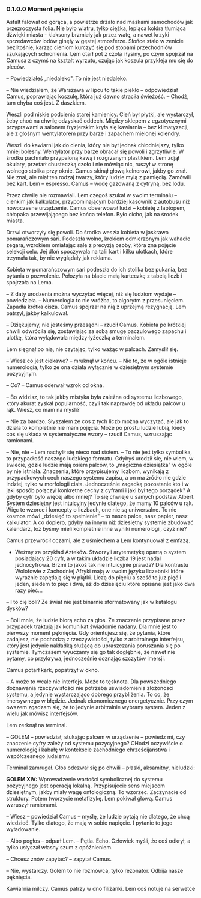 ### 0.1.0.0 Moment pęknięcia

Asfalt falował od gorąca, a powietrze drżało nad maskami samochodów jak przezroczysta folia. Nie było wiatru, tylko ciężka, lepiąca kołdra tłumiąca dźwięki miasta - klaksony brzmiały jak przez watę, a nawet krzyki sprzedawców lodów ginęły w gęstej atmosferze. Słońce stało w zenicie bezlitośnie, karząc cieniom kurczyć się pod stopami przechodniów szukających schronienia. Lem otarł pot z czoła i łysiny, po czym spojrzał na Camusa z czymś na kształt wyrzutu, czując jak koszula przykleja mu się do pleców.

– Powiedziałeś „niedaleko". To nie jest niedaleko.

– Nie wiedziałem, że Warszawa w lipcu to takie piekło – odpowiedział Camus, poprawiając koszulę, która już dawno straciła świeżość. – Chodź, tam chyba coś jest. Z daszkiem.

Weszli pod niskie podcienia starej kamienicy. Cień był płytki, ale wystarczył, żeby choć na chwilę odzyskać oddech. Między sklepem z egzotycznymi przyprawami a salonem fryzjerskim kryła się kawiarnia – bez klimatyzacji, ale z głośnym wentylatorem przy barze i zapachem mielonej kolendry.

Weszli do kawiarni jak do cienia, który nie był jednak chłodniejszy, tylko mniej bolesny. Wentylator przy barze obracał się powoli i zgrzytliwie. W środku pachniało przypaloną kawą i rozgrzanym plastikiem. Lem zdjął okulary, przetarł chusteczką czoło i nie mówiąc nic, ruszył w stronę wolnego stolika przy oknie.
Camus skinął głową kelnerowi, jakby go znał. Nie znał, ale miał ten rodzaj twarzy, który ludzie mylą z pamięcią.
Zamówili bez kart. Lem – espresso. Camus – wodę gazowaną z cytryną, bez lodu.

Przez chwilę nie rozmawiali. Lem czegoś szukał w swoim terminalu – cienkim jak kalkulator, przypominającym bardziej kasownik z autobusu niż nowoczesne urządzenie. Camus obserwował ludzi – kobietę z laptopem, chłopaka przewijającego bez końca telefon. Było cicho, jak na środek miasta.

Drzwi otworzyły się powoli. Do środka weszła kobieta w jaskrawo pomarańczowym sari. Podeszła wolno, krokiem odmierzonym jak wahadło zegara, wzrokiem omiatając salę z precyzją osoby, która zna pojęcie selekcji celu. Jej dłoń spoczywała na talii kart i kilku ulotkach, które trzymała tak, by nie wyglądały jak reklama.

Kobieta w pomarańczowym sari podeszła do ich stolika bez pukania, bez pytania o pozwolenie. Położyła na blacie małą karteczkę z tabelą liczb i spojrzała na Lema.

– Z daty urodzenia można wyczytać więcej, niż się ludziom wydaje – powiedziała. – Numerologia to nie wróżba, to algorytm z przesunięciem.
Zapadła krótka cisza. Camus spojrzał na nią z uprzejmą rezygnacją. Lem patrzył, jakby kalkulował.

– Dziękujemy, nie jesteśmy przesądni – rzucił Camus.
Kobieta po krótkiej chwili odwróciła się, zostawiając za sobą smugę paczulowego zapachu i ulotkę, która wylądowała między łyżeczką a terminalem.

Lem sięgnął po nią, nie czytając, tylko ważąc w palcach. Zamyślił się.

– Wiesz co jest ciekawe? – mruknął w końcu. – Nie to, że w ogóle istnieje numerologia, tylko że ona działa wyłącznie w dziesiętnym systemie pozycyjnym.

– Co? – Camus oderwał wzrok od okna.

– Bo widzisz, to tak jakby mistyka była zależna od systemu liczbowego, który akurat zyskał popularność, czyli tak naprawdę od układu palców u rąk. Wiesz, co mam na myśli?

– Nie za bardzo. Słyszałem że cos z tych liczb można wyczytać, ale jak to działa to kompletnie nie mam pojęcia. Może po prostu ludzie lubią, kiedy coś się układa w systematyczne wzory – rzucił Camus, wzruszając ramionami.

– Nie, nie – Lem nachylił się nieco nad stołem. – To nie jest tylko symbolika, to przypadłość naszego ludzkiego formatu. Gdybyś urodził się, nie wiem, w świecie, gdzie ludzie mają osiem palców, to „magiczna dziesiątka" w ogóle by nie istniała. Znaczenia, które przypisujemy liczbom, wynikają z przypadkowych cech naszego systemu zapisu, a on ma źródło nie gdzie indziej, tylko w morfologii ciała. Jednocześnie zagadką pozostanie kto i w jaki sposób połączył konkretne cechy z cyframi i jaki był tego porządek? A gdyby cyfr było więcej albo mniej? To się chwieje u samych podstaw Albert. System dziesiętny jest intuicyjny jedynie dlatego, że mamy 10 palców u rąk. Więc te wzorce i koncepty o liczbach, one nie są uniwersalne. To nie kosmos mówi „dziesięć to spełnienie" – to nasze palce, nasz papier, nasz kalkulator. A co dopiero, gdyby na innym niż dziesiętny systemie zbudować kalendarz, toż byśmy mieli kompletnie inne wyniki numerologii, czyż nie?

Camus przewrócił oczami, ale z uśmiechem a Lem kontynuował z emfazą.

- Weźmy za przykład Azteków. Stworzyli arytemetykę opartą o system posiadający 20 cyfr, a w takim układzie liczba 19 jest nadal jednocyfrowa. Brzmi to jakoś tak nie intuicyjnie prawda? Dla kontrastu Wolofowie z Zachodniej Afryki mają w swoim języku liczebniki które wyraźnie zapętlają się w piątki. Liczą do pięciu a sześć to juz pięć i jeden, siedem to pięć i dwa, aż do dziesięciu które opisane jest jako dwa razy pieć...

– I to cię boli? Że świat nie jest binarnie sformatowany jak w katalogu dysków?

– Boli mnie, że ludzie biorą echo za głos. Że znaczenie przypisane przez przypadek traktują jak komunikat świadomie nadany. Dla mnie jest to pierwszy moment pęknięcia. Gdy orientujesz się, że pytania, które zadajesz, nie pochodzą z rzeczywistości, tylko z arbitralnego interfejsu, który jest jedynie nakładką służącą do upraszczania poruszania się po systemie. Tymczasem wyuczamy się go tak dogłębnie, że nawet nie pytamy, co przykrywa, jednocześnie doznając szczytów imersji.

Camus potarł kark, popatrzył w okno.

– A może to wcale nie interfejs. Może to tęsknota. Dla powszedniego doznawania rzeczywistości nie potrzeba uświadomienia złożonosci systemu, a jedynie wystarczająco dobrego przybliżenia. To co, że imersywnego w błędzie. Jednak ekonomicznego energetycznie. Przy czym owszem zgadzam się, że to jedynie arbitralnie wybrany system. Jeden z wielu jak mówisz interfejsów.

Lem zerknął na terminal.

– GOLEM – powiedział, stukając palcem w urządzenie – powiedz mi, czy znaczenie cyfry zależy od systemu pozycyjnego? CHodzi oczywiście o numerologię i kabałę w kontekscie zachodniego chrześcijaństwa i współczesnego judaizmu.

Terminal zamrugał. Głos odezwał się po chwili – płaski, aksamitny, nieludzki:

**GOLEM XIV:**
Wprowadzenie wartości symbolicznej do systemu pozycyjnego jest operacją lokalną. Przypisujecie sens miejscom dziesiętnym, jakby miały wagę ontologiczną. To wzorzec. Zaczynacie od struktury. Potem tworzycie metafizykę.
Lem pokiwał głową. Camus wzruszył ramionami.

– Wiesz – powiedział Camus – myślę, że ludzie pytają nie dlatego, że chcą wiedzieć. Tylko dlatego, że mają w sobie napięcie. I pytanie to jego wyładowanie.

– Albo pogłos – odparł Lem. – Pętla. Echo. Człowiek myśli, że coś odkrył, a tylko usłyszał własny szum z opóźnieniem.

– Chcesz znów zapytać? – zapytał Camus.

– Nie, wystarczy. Golem to nie rozmówca, tylko rezonator. Odbija nasze pęknięcia.

Kawiarnia milczy. Camus patrzy w dno filiżanki. Lem coś notuje na serwetce
